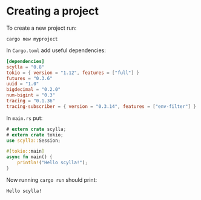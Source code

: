 # Creating a project

To create a new project run:
```shell
cargo new myproject
```

In `Cargo.toml` add useful dependencies:
```toml
[dependencies]
scylla = "0.8"
tokio = { version = "1.12", features = ["full"] }
futures = "0.3.6"
uuid = "1.0"
bigdecimal = "0.2.0"
num-bigint = "0.3"
tracing = "0.1.36"
tracing-subscriber = { version = "0.3.14", features = ["env-filter"] }
```

In `main.rs` put:
```rust
# extern crate scylla;
# extern crate tokio;
use scylla::Session;

#[tokio::main]
async fn main() {
    println!("Hello scylla!");
}
```

Now running `cargo run` should print:
```shell
Hello scylla!
```
